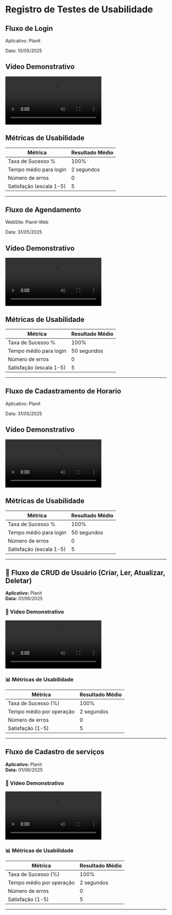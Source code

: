 # Registro de Testes de Usabilidade

## Fluxo de Login

Aplicativo: Planit

Data: 10/05/2025

## Vídeo Demonstrativo

<video controls src=https://github.com/user-attachments/assets/a39d7be2-3e0c-4a8d-b804-fd9f3af314bf></video>

## Métricas de Usabilidade

| Métrica                 | Resultado Médio |
| ----------------------- | --------------- |
| Taxa de Sucesso %       | 100%            |
| Tempo médio para login  | 2 segundos      |
| Número de erros         | 0               |
| Satisfação (escala 1-5) | 5               |

---

## Fluxo de Agendamento

WebSite: Planit-Web

Data: 31/05/2025

## Vídeo Demonstrativo

<video controls src=https://github.com/user-attachments/assets/c2452f33-69f5-4a69-9330-fd82b4eb87ae ></video>

## Métricas de Usabilidade

| Métrica                 | Resultado Médio |
| ----------------------- | --------------- |
| Taxa de Sucesso %       | 100%            |
| Tempo médio para login  | 50 segundos     |
| Número de erros         | 0               |
| Satisfação (escala 1-5) | 5               |

---

## Fluxo de Cadastramento de Horario

Aplicativo: Planit

Data: 31/05/2025

## Vídeo Demonstrativo

<video controls src=https://github.com/user-attachments/assets/4011ab6f-42d4-4264-ba09-94a01b59cade ></video>

## Métricas de Usabilidade

| Métrica                 | Resultado Médio |
| ----------------------- | --------------- |
| Taxa de Sucesso %       | 100%            |
| Tempo médio para login  | 50 segundos     |
| Número de erros         | 0               |
| Satisfação (escala 1-5) | 5               |

---

## 👤 Fluxo de CRUD de Usuário (Criar, Ler, Atualizar, Deletar)

**Aplicativo:** Planit  
**Data:** 01/06/2025

### 🎥 Vídeo Demonstrativo

<video controls src="https://github-production-user-asset-6210df.s3.amazonaws.com/99978185/449855372-bdd05479-0acb-459d-8201-f1e9569126c8.mp4?X-Amz-Algorithm=AWS4-HMAC-SHA256&X-Amz-Credential=AKIAVCODYLSA53PQK4ZA%2F20250601%2Fus-east-1%2Fs3%2Faws4_request&X-Amz-Date=20250601T220003Z&X-Amz-Expires=300&X-Amz-Signature=9e77afeb42edcaa895c28ccb81b53db6a56edd1745a9860a773f025448c7efb8&X-Amz-SignedHeaders=host" title="**Adicionar o link aqui**"></video>

### 📊 Métricas de Usabilidade

| Métrica                  | Resultado Médio |
| ------------------------ | --------------- |
| Taxa de Sucesso (%)      | 100%            |
| Tempo médio por operação | 2 segundos      |
| Número de erros          | 0               |
| Satisfação (1-5)         | 5               |

---

## Fluxo de Cadastro de serviços

**Aplicativo:** Planit  
**Data:** 01/06/2025

### 🎥 Vídeo Demonstrativo

<video controls src=https://github.com/user-attachments/assets/3fdf1c0a-67fb-402a-a3b3-ed6bb35093d6 ></video>

### 📊 Métricas de Usabilidade

| Métrica                  | Resultado Médio |
| ------------------------ | --------------- |
| Taxa de Sucesso (%)      | 100%            |
| Tempo médio por operação | 2 segundos      |
| Número de erros          | 0               |
| Satisfação (1-5)         | 5               |

---
